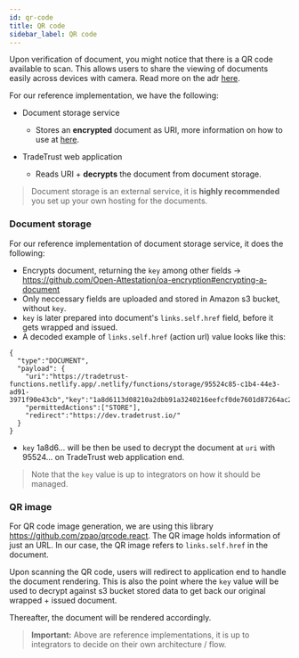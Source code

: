 ```yaml
---
id: qr-code
title: QR code
sidebar_label: QR code
---
```


Upon verification of document, you might notice that there is a QR code available to scan. This allows users to share the viewing of documents easily across devices with camera. Read more on the adr [here](https://github.com/Open-Attestation/adr/blob/master/universal_actions.md).

For our reference implementation, we have the following:

- Document storage service

  - Stores an **encrypted** document as URI, more information on how to use at [here](/docs/reference/document-creator/config-file/file-structure#document-storage-field).

- TradeTrust web application
  - Reads URI + **decrypts** the document from document storage.

> Document storage is an external service, it is **highly recommended** you set up your own hosting for the documents.

### Document storage

For our reference implementation of document storage service, it does the following:

- Encrypts document, returning the `key` among other fields -> https://github.com/Open-Attestation/oa-encryption#encrypting-a-document
- Only neccessary fields are uploaded and stored in Amazon s3 bucket, without `key`.
- `key` is later prepared into document's `links.self.href` field, before it gets wrapped and issued.
- A decoded example of `links.self.href` (action url) value looks like this:

```
{
  "type":"DOCUMENT",
  "payload": {
    "uri":"https://tradetrust-functions.netlify.app/.netlify/functions/storage/95524c85-c1b4-44e3-ad91-3971f90e43cb","key":"1a8d6113d08210a2dbb91a3240216eefcf0de7601d87264ac2dd831c19853547",
    "permittedActions":["STORE"],
    "redirect":"https://dev.tradetrust.io/"
  }
}
```

- `key` 1a8d6... will be then be used to decrypt the document at `uri` with 95524... on TradeTrust web application end.

> Note that the `key` value is up to integrators on how it should be managed.

### QR image

For QR code image generation, we are using this library https://github.com/zpao/qrcode.react. The QR image holds information of just an URL. In our case, the QR image refers to `links.self.href` in the document.

Upon scanning the QR code, users will redirect to application end to handle the document rendering. This is also the point where the `key` value will be used to decrypt against s3 bucket stored data to get back our original wrapped + issued document.

Thereafter, the document will be rendered accordingly.

> **Important:** Above are reference implementations, it is up to integrators to decide on their own architecture / flow.
